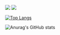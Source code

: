 ![](https://img.shields.io/static/v1?label=code&message=java&color=<COLOR>?style=flat&logo=java) ![](https://img.shields.io/static/v1?label=editor&message=intellij&color=<COLOR>?style=flat&logo=intellijidea)

[![Top Langs](https://github-readme-stats.vercel.app/api/top-langs/?username=not-enough-ram&theme=gotham&layout=compact)](https://github.com/anuraghazra/github-readme-stats)

![Anurag's GitHub stats](https://github-readme-stats.vercel.app/api?username=not-enough-ram&show_icons=true&theme=gotham)
